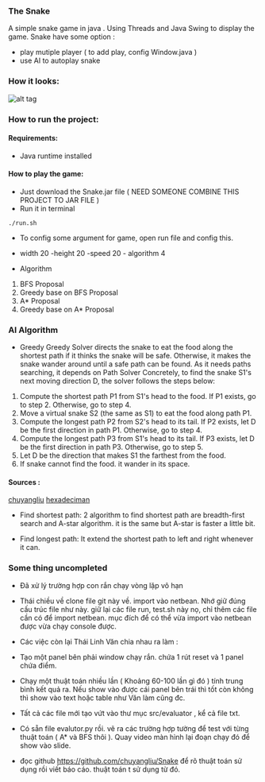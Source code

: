 ### The Snake

A simple snake game in java . Using Threads and Java Swing to display the game.
Snake have some option : 
* play mutiple player ( to add play, config Window.java )
* use AI  to autoplay snake

### How it looks:
![alt tag](https://raw.githubusercontent.com/ngocjr7/snake/master/sample.png)

### How to run the project:

#### Requirements:
* Java runtime installed

#### How to play the game:

* Just download the Snake.jar file ( NEED SOMEONE COMBINE THIS PROJECT TO JAR FILE )
* Run it in terminal 
```
./run.sh
```
* To config some argument for game, open run file and config this.
- width 20 -height 20 -speed 20 - algorithm 4

* Algorithm 
1. BFS Proposal
2. Greedy base on BFS Proposal
3. A* Proposal
4. Greedy base on A* Proposal

### AI Algorithm
* Greedy 
Greedy Solver directs the snake to eat the food along the shortest path if it thinks the snake will be safe. Otherwise, it makes the snake wander around until a safe path can be found. As it needs paths searching, it depends on Path Solver
Concretely, to find the snake S1's next moving direction D, the solver follows the steps below:

1. Compute the shortest path P1 from S1's head to the food. If P1 exists, go to step 2. Otherwise, go to step 4.
2. Move a virtual snake S2 (the same as S1) to eat the food along path P1.
3. Compute the longest path P2 from S2's head to its tail. If P2 exists, let D be the first direction in path P1. Otherwise, go to step 4.
4. Compute the longest path P3 from S1's head to its tail. If P3 exists, let D be the first direction in path P3. Otherwise, go to step 5.
5. Let D be the direction that makes S1 the farthest from the food.
6. If snake cannot find the food. it wander in its space.

#### Sources : 
[chuyangliu](https://github.com/chuyangliu/Snake)
[hexadeciman](https://github.com/hexadeciman/Snake)

* Find shortest path: 2 algorithm to find shortest path are breadth-first search and A-star algorithm. it is the same but A-star is faster a little bit.

* Find longest path: It extend the shortest path to left and right whenever it can.

### Some thing uncompleted
* Đã xử lý trường hợp con rắn chạy vòng lặp vô hạn
* Thái chiều về clone file git này về. import vào netbean. Nhớ giữ đúng cấu trúc file như này. giữ lại các file run, test.sh này nọ, chỉ thêm các file cần có để import netbean. mục đích để có thể vừa import vào netbean được vừa chạy console được. 
* Các việc còn lại Thái Linh Văn chia nhau ra làm :

* Tạo một panel bên phải window chạy rắn. chứa 1 rút reset và 1 panel chứa điểm.
* Chạy một thuật toán nhiều lần ( Khoảng 60-100 lần gì đó ) tính trung bình kết quả ra. Nếu show vào được cái panel bên trái thì tốt còn không thì show vào text hoặc table như Văn làm cũng đc. 
* Tất cả các file mới tạo vứt vào thư mục src/evaluator , kể cả file txt.
* Có sẵn file evalutor.py rồi. vẽ ra các trường hợp tường để test với từng thuật toán ( A* và BFS thôi ). Quay video màn hình lại đoạn chạy đó để show vào slide. 
* đọc github https://github.com/chuyangliu/Snake để rõ thuật toán sử dụng rồi viết báo cáo. thuật toán t sử dụng từ đó.